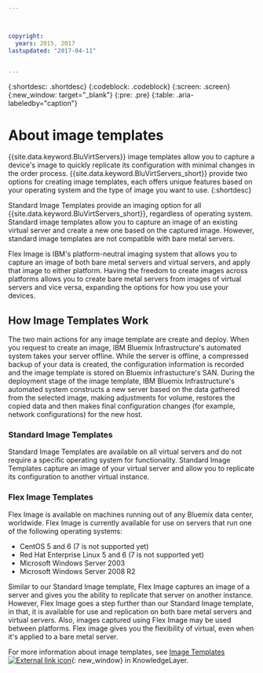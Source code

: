 ```yaml
---



copyright:
  years: 2015, 2017
lastupdated: "2017-04-11"


---
```


{:shortdesc: .shortdesc}
{:codeblock: .codeblock}
{:screen: .screen}
{:new_window: target="_blank"}
{:pre: .pre}
{:table: .aria-labeledby="caption"}

# About image templates
{{site.data.keyword.BluVirtServers}} image templates allow you to capture a device's image to quickly replicate its configuration with minimal changes in the order process. {{site.data.keyword.BluVirtServers_short}} provide two options for creating image templates, each offers unique features based on your operating system and the type of image you want to use.
{:shortdesc}

Standard Image Templates provide an imaging option for all {{site.data.keyword.BluVirtServers_short}}, regardless of operating system. Standard image templates allow you to capture an image of an existing virtual server and create a new one based on the captured image. However, standard image templates are not compatible with bare metal servers.

Flex Image is IBM's platform-neutral imaging system that allows you to capture an image of both bare metal servers and virtual servers, and apply that image to either platform. Having the freedom to create images across platforms allows you to create bare metal servers from images of virtual servers and vice versa, expanding the options for how you use your devices.

## How Image Templates Work
The two main actions for any image template are create and deploy. When you request to create an image, IBM Bluemix Infrastructure's automated system takes your server offline. While the server is offline, a compressed backup of your data is created, the configuration information is recorded and the image template is stored on Bluemix infrastucture's SAN. During the deployment stage of the image template, IBM Bluemix Infrastructure's automated system constructs a new server based on the data gathered from the selected image, making adjustments for volume, restores the copied data and then makes final configuration changes (for example, network configurations) for the new host.

### Standard Image Templates
Standard Image Templates are available on all virtual servers and do not require a specific operating system for functionality. Standard Image Templates capture an image of your virtual server and allow you to replicate its configuration to another virtual instance.

### Flex Image Templates
Flex Image is available on machines running out of any Bluemix data center, worldwide. Flex Image is currently available for use on servers that run one of the following operating systems:

* CentOS 5 and 6 (7 is not supported yet)
* Red Hat Enterprise Linux 5 and 6 (7 is not supported yet)
* Microsoft Windows Server 2003
* Microsoft Windows Server 2008 R2

Similar to our Standard Image template, Flex Image captures an image of a server and gives you the ability to replicate that server on another instance. However, Flex Image goes a step further than our Standard Image template, in that, it is available for use and replication on both bare metal servers and virtual servers. Also, images captured using Flex Image may be used between platforms. Flex image gives you the flexibility of virtual, even when it's applied to a bare metal server.

For more information about image templates, see [Image Templates ![External link icon](../icons/launch-glyph.svg "External link icon")](https://knowledgelayer.softlayer.com/topic/image-templates){: new_window} in KnowledgeLayer.
